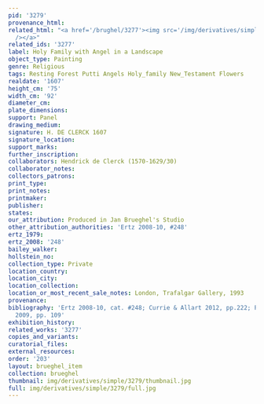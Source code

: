 ```yaml
---
pid: '3279'
provenance_html: 
related_html: "<a href='/brughel/3277'><img src='/img/derivatives/simple/3277/thumbnail.jpg'
  /></a>"
related_ids: '3277'
label: Holy Family with Angel in a Landscape
object_type: Painting
genre: Religious
tags: Resting Forest Putti Angels Holy_family New_Testament Flowers
realdate: '1607'
height_cm: '75'
width_cm: '92'
diameter_cm: 
plate_dimensions: 
support: Panel
drawing_medium: 
signature: H. DE CLERCK 1607
signature_location: 
support_marks: 
further_inscription: 
collaborators: Hendrick de Clerck (1570-1629/30)
collaborator_notes: 
collectors_patrons: 
print_type: 
print_notes: 
printmaker: 
publisher: 
states: 
our_attribution: Produced in Jan Brueghel's Studio
other_attribution_authorities: 'Ertz 2008-10, #248'
ertz_1979: 
ertz_2008: '248'
bailey_walker: 
hollstein_no: 
collection_type: Private
location_country: 
location_city: 
location_collection: 
location_or_most_recent_sale_notes: London, Trafalgar Gallery, 1993
provenance: 
bibliography: 'Ertz 2008-10, cat. #248; Currie & Allart 2012, pp.222; Prosperettii
  2009, pp. 109'
exhibition_history: 
related_works: '3277'
copies_and_variants: 
curatorial_files: 
external_resources: 
order: '203'
layout: brueghel_item
collection: brueghel
thumbnail: img/derivatives/simple/3279/thumbnail.jpg
full: img/derivatives/simple/3279/full.jpg
---
```

